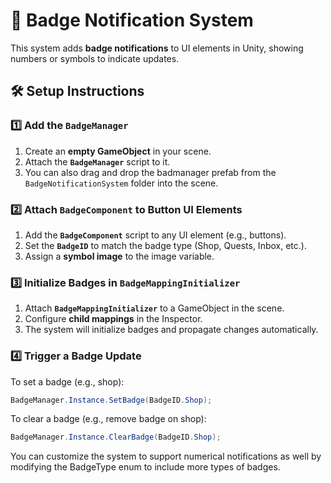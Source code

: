 # 🎯 Badge Notification System

This system adds **badge notifications** to UI elements in Unity, showing numbers or symbols to indicate updates.

## 🛠️ Setup Instructions

### 1️⃣ Add the `BadgeManager`
1. Create an **empty GameObject** in your scene.
2. Attach the **`BadgeManager`** script to it.
3. You can also drag and drop the badmanager prefab from the `BadgeNotificationSystem` folder into the scene.

### 2️⃣ Attach `BadgeComponent` to Button UI Elements
1. Add the **`BadgeComponent`** script to any UI element (e.g., buttons).
2. Set the **`BadgeID`** to match the badge type (Shop, Quests, Inbox, etc.).
3. Assign a **symbol image** to the image variable.

### 3️⃣ Initialize Badges in `BadgeMappingInitializer`
1. Attach **`BadgeMappingInitializer`** to a GameObject in the scene.
2. Configure **child mappings** in the Inspector.
3. The system will initialize badges and propagate changes automatically.

### 4️⃣ Trigger a Badge Update
To set a badge (e.g., shop):
```csharp
BadgeManager.Instance.SetBadge(BadgeID.Shop);
````
To clear a badge (e.g., remove badge on shop):
```csharp
BadgeManager.Instance.ClearBadge(BadgeID.Shop);
```

You can customize the system to support numerical notifications as well by modifying the BadgeType enum to include more types of badges. 

